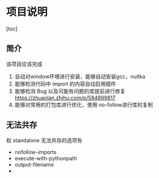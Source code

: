# 项目说明

[toc]

## 简介

该项目应该完成

1. 自动对window环境进行安装，能够自动安装gcc，nuitka
2. 能够检测代码中 import 的内容自动启用插件
3. 能够检测 Bug 以及可能有问题的库提前进行修复
   https://zhuanlan.zhihu.com/p/584899817
4. 能够对常用的打包库进行优化，使用 no-follow进行库的复制

## 无法共存

和 standalone 无法共存的选项有

- nofollow-imports 
- execute-with-pythonpath
- output-filename
- 